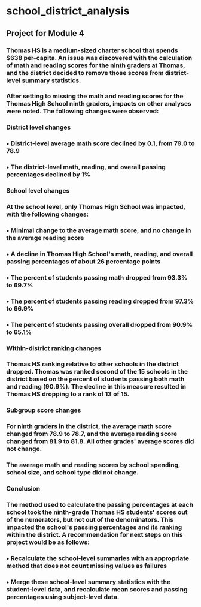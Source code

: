 # school_district_analysis
## Project for Module 4
### Thomas HS is a medium-sized charter school that spends $638 per-capita.  An issue was discovered with the calculation of math and reading scores for the ninth graders at Thomas, and the district decided to remove those scores from district-level summary statistics.  

### After setting to missing the math and reading scores for the Thomas High School ninth graders, impacts on other analyses were noted. The following changes were observed:

### District level changes
### 	• District-level average math score declined by 0.1, from 79.0 to 78.9
### 	• The district-level math, reading, and overall passing percentages declined by 1% 
	
### 	School level changes
### 	At the school level, only Thomas High School was impacted, with the following changes:
###   	• Minimal change to the average math score, and no change in the average reading score
###   	• A decline in Thomas High School's math, reading, and overall passing percentages of about 26 percentage points
###   	• The percent of students passing math dropped from 93.3% to 69.7%
###   	• The percent of students passing reading dropped from 97.3% to 66.9%
###   	• The percent of students passing overall dropped from 90.9% to 65.1%
	
### Within-district ranking changes
### Thomas HS ranking relative to other schools in the district dropped.  Thomas was ranked second of the 15 schools in the district based on the percent of students passing both math and reading (90.9%).  The decline in this measure resulted in Thomas HS dropping to a rank of 13 of 15.   

### Subgroup score changes 

### For ninth graders in the district, the average math score changed from 78.9 to 78.7, and the average reading score changed from 81.9 to 81.8.  All other grades' average scores did not change.

### The average math and reading scores by school spending, school size, and school type did not change.

### Conclusion
### The method used to calculate the passing percentages at each school took the ninth-grade Thomas HS students' scores out of the numerators, but not out of the denominators.   This impacted the school's passing percentages and its ranking within the district.  A recommendation for next steps on this project would be as follows:
###   	• Recalculate the school-level summaries with an appropriate method that does not count missing values as failures
###   	• Merge these school-level summary statistics with the student-level data, and recalculate mean scores and passing percentages using subject-level data.
